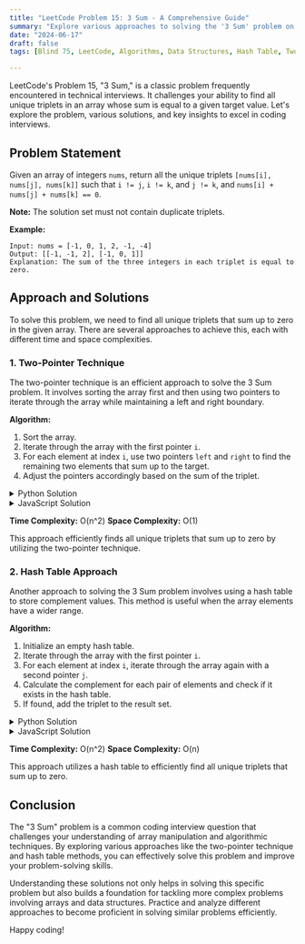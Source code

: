 ```yaml
---
title: "LeetCode Problem 15: 3 Sum - A Comprehensive Guide"
summary: "Explore various approaches to solving the '3 Sum' problem on LeetCode, including two-pointer technique and hash table methods."
date: "2024-06-17"
draft: false
tags: [Blind 75, LeetCode, Algorithms, Data Structures, Hash Table, Two-Pointer]

---
```


LeetCode's Problem 15, "3 Sum," is a classic problem frequently encountered in technical interviews. It challenges your ability to find all unique triplets in an array whose sum is equal to a given target value. Let's explore the problem, various solutions, and key insights to excel in coding interviews.

## Problem Statement

Given an array of integers `nums`, return all the unique triplets `[nums[i], nums[j], nums[k]]` such that `i != j`, `i != k`, and `j != k`, and `nums[i] + nums[j] + nums[k] == 0`.

**Note:** The solution set must not contain duplicate triplets.

**Example:**

```
Input: nums = [-1, 0, 1, 2, -1, -4]
Output: [[-1, -1, 2], [-1, 0, 1]]
Explanation: The sum of the three integers in each triplet is equal to zero.
```

## Approach and Solutions

To solve this problem, we need to find all unique triplets that sum up to zero in the given array. There are several approaches to achieve this, each with different time and space complexities.

### 1. Two-Pointer Technique

The two-pointer technique is an efficient approach to solve the 3 Sum problem. It involves sorting the array first and then using two pointers to iterate through the array while maintaining a left and right boundary.

**Algorithm:**
1. Sort the array.
2. Iterate through the array with the first pointer `i`.
3. For each element at index `i`, use two pointers `left` and `right` to find the remaining two elements that sum up to the target.
4. Adjust the pointers accordingly based on the sum of the triplet.

<details>
<summary>Python Solution</summary>

<div class="code-container">
   <pre><code class="language-python">
def threeSum(nums):
    nums.sort()
    result = []
    n = len(nums)

    for i in range(n - 2):
        if i > 0 and nums[i] == nums[i - 1]:
            continue
        left, right = i + 1, n - 1
        while left < right:
            total = nums[i] + nums[left] + nums[right]
            if total < 0:
                left += 1
            elif total > 0:
                right -= 1
            else:
                result.append([nums[i], nums[left], nums[right]])
                while left < right and nums[left] == nums[left + 1]:
                    left += 1
                while left < right and nums[right] == nums[right - 1]:
                    right -= 1
                left += 1
                right -= 1

    return result

</code></pre>
   <button class="copy-button" onclick="copyCode(this)">Copy</button>
</details>

<details>
<summary>JavaScript Solution</summary>

<div class="code-container">
   <pre><code class="language-python">
function threeSum(nums) {
    nums.sort((a, b) => a - b);
    const result = [];
    const n = nums.length;

    for (let i = 0; i < n - 2; i++) {
        if (i > 0 && nums[i] === nums[i - 1]) {
            continue;
        }
        let left = i + 1, right = n - 1;
        while (left < right) {
            const total = nums[i] + nums[left] + nums[right];
            if (total < 0) {
                left++;
            } else if (total > 0) {
                right--;
            } else {
                result.push([nums[i], nums[left], nums[right]]);
                while (left < right && nums[left] === nums[left + 1]) {
                    left++;
                }
                while (left < right && nums[right] === nums[right - 1]) {
                    right--;
                }
                left++;
                right--;
            }
        }
    }

    return result;
}

</code></pre>
   <button class="copy-button" onclick="copyCode(this)">Copy</button>
</details>

**Time Complexity:** O(n^2)
**Space Complexity:** O(1)

This approach efficiently finds all unique triplets that sum up to zero by utilizing the two-pointer technique.

### 2. Hash Table Approach

Another approach to solving the 3 Sum problem involves using a hash table to store complement values. This method is useful when the array elements have a wider range.

**Algorithm:**
1. Initialize an empty hash table.
2. Iterate through the array with the first pointer `i`.
3. For each element at index `i`, iterate through the array again with a second pointer `j`.
4. Calculate the complement for each pair of elements and check if it exists in the hash table.
5. If found, add the triplet to the result set.

<details>
<summary>Python Solution</summary>

<div class="code-container">
   <pre><code class="language-python">
def threeSum(nums):
    result = []
    nums.sort()
    n = len(nums)

    for i in range(n - 2):
        if i > 0 and nums[i] == nums[i - 1]:
            continue
        target = -nums[i]
        hash_table = {}
        for j in range(i + 1, n):
            complement = target - nums[j]
            if complement in hash_table:
                result.append([nums[i], complement, nums[j]])
                while j + 1 < n and nums[j] == nums[j + 1]:
                    j += 1
            hash_table[nums[j]] = j

    return result

</code></pre>
   <button class="copy-button" onclick="copyCode(this)">Copy</button>
</details>

<details>
<summary>JavaScript Solution</summary>

<div class="code-container">
   <pre><code class="language-python">function threeSum(nums) {
    const result = [];
    nums.sort((a, b) => a - b);
    const n = nums.length;

    for (let i = 0; i < n - 2; i++) {
        if (i > 0 && nums[i] === nums[i - 1]) {
            continue;
        }
        const target = -nums[i];
        const hashTable = {};
        for (let j = i + 1; j < n; j++) {
            const complement = target - nums[j];
            if (hashTable.hasOwnProperty(complement)) {
                result.push([nums[i], complement, nums[j]]);
                while (j + 1 < n && nums[j] === nums[j + 1]) {
                    j++;
                }
            }
            hashTable[nums[j]] = j;
        }
    }

    return result;
}</code></pre>
   <button class="copy-button" onclick="copyCode(this)">Copy</button>
</div>


</details>

**Time Complexity:** O(n^2)
**Space Complexity:** O(n)

This approach utilizes a hash table to efficiently find all unique triplets that sum up to zero.

## Conclusion

The "3 Sum" problem is a common coding interview question that challenges your understanding of array manipulation and algorithmic techniques. By exploring various approaches like the two-pointer technique and hash table methods, you can effectively solve this problem and improve your problem-solving skills.

Understanding these solutions not only helps in solving this specific problem but also builds a foundation for tackling more complex problems involving arrays and data structures. Practice and analyze different approaches to become proficient in solving similar problems efficiently.

Happy coding!

<script>
function copyCode(button) {
   const code = button.previousElementSibling.innerText;
   navigator.clipboard.writeText(code).then(() => {
       button.innerText = 'Copied!';
       setTimeout(() => {
           button.innerText = 'Copy';
       }, 2000);
   }).catch(err => {
       console.error('Failed to copy: ', err);
   });
}
</script>


<style>
.code-container {
   position: relative;
   margin-bottom: 1em;
}


.copy-button {
   position: absolute;
   top: 0;
   right: 0;
   padding: 0.5em;
   background: #4CAF50;
   color: white;
   border: none;
   cursor: pointer;
   font-size: 0.8em;
   border-radius: 3px;
}


.copy-button:hover {
   background: #45a049;
}
</style>
